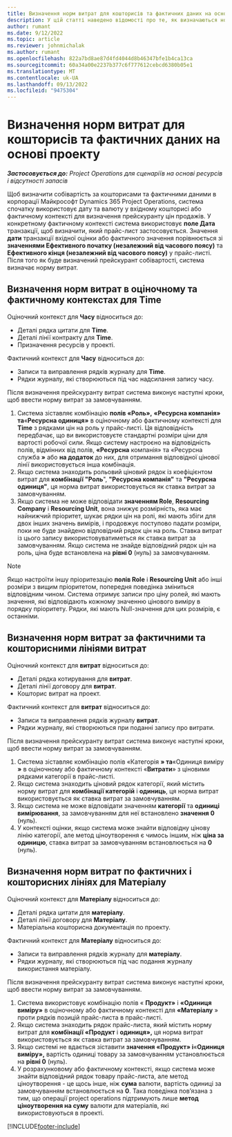 ```yaml
---
title: Визначення норм витрат для кошторисів та фактичних даних на основі проекту
description: У цій статті наведено відомості про те, як визначаються норми витрат для проектних кошторисів і фактичних даних.
author: rumant
ms.date: 9/12/2022
ms.topic: article
ms.reviewer: johnmichalak
ms.author: rumant
ms.openlocfilehash: 822a7bd8ae87d4fd4044d8b46347bfe1b4ca13ca
ms.sourcegitcommit: 60a34a00e2237b377c6f777612cebcd6380b05e1
ms.translationtype: MT
ms.contentlocale: uk-UA
ms.lasthandoff: 09/13/2022
ms.locfileid: "9475304"
---
```

# <a name="determine-cost-rates-for-project-based-estimates-and-actuals"></a>Визначення норм витрат для кошторисів та фактичних даних на основі проекту

_**Застосовується до:** Project Operations для сценаріїв на основі ресурсів і відсутності запасів_

Щоб визначити собівартість за кошторисами та фактичними даними в корпорації Майкрософт Dynamics 365 Project Operations, система спочатку використовує дату та валюту у вхідному кошторисі або фактичному контексті для визначення прейскуранту цін продажів. У конкретному фактичному контексті система використовує **поле Дата** транзакції, щоб визначити, який прайс-лист застосовується. Значення **дати** транзакції вхідної оцінки або фактичного значення порівнюється зі **значеннями Ефективного початку (незалежний від часового поясу)** та **Ефективного кінця (незалежний від часового поясу)** у прайс-листі. Після того як буде визначений прейскурант собівартості, система визначає норму витрат.

## <a name="determining-cost-rates-in-estimate-and-actual-contexts-for-time"></a>Визначення норм витрат в оціночному та фактичному контекстах для Time

Оціночний контекст для **Часу** відноситься до:

- Деталі рядка цитати для **Time**.
- Деталі лінії контракту для **Time**.
- Призначення ресурсів у проекті.

Фактичний контекст для **Часу** відноситься до:

- Записи та виправлення рядків журналу для **Time**.
- Рядки журналу, які створюються під час надсилання запису часу.

Після визначення прейскуранту витрат система виконує наступні кроки, щоб ввести норму витрат за замовчуванням.

1. Система зіставляє комбінацію **полів «Роль»,** **«Ресурсна компанія» та**«**Ресурсна одиниця»** в оціночному або фактичному контексті для **Time** з рядками цін на роль у прайс-листі. Ця відповідність передбачає, що ви використовуєте стандартні розміри ціни для вартості робочої сили. Якщо систему настроєно на відповідність полів, відмінних від полів, **«Ресурсна** компанія» та «Ресурсна служба **»** або **на додаток** до них, для отримання відповідної цінової лінії використовується інша комбінація.
1. Якщо система знаходить рольовий ціновий рядок із коефіцієнтом витрат для **комбінації "Роль**", **"Ресурсна компанія"** та **"Ресурсна одиниця"**, ця норма витрат використовується як ставка витрат за замовчуванням.
1. Якщо система не може відповідати **значенням Role**, **Resourcing Company** і **Resourcing Unit**, вона знижує розмірність, яка має найнижчий пріоритет, шукає рядки цін на ролі, які мають збіги для двох інших значень вимірів, і продовжує поступово падати розміри, поки не буде знайдено відповідний рядок цін на роль. Ставка витрат із цього запису використовуватиметься як ставка витрат за замовчуванням. Якщо система не знайде відповідний рядок цін на роль, ціна буде встановлена на **рівні 0** (нуль) за замовчуванням.

> [!NOTE]
> Якщо настроїти іншу пріоритезацію **полів Role** і **Resourcing Unit** або інші розміри з вищим пріоритетом, попередня поведінка зміниться відповідним чином. Система отримує записи про ціну ролей, які мають значення, які відповідають кожному значенню цінового виміру в порядку пріоритету. Рядки, які мають Null-значення для цих розмірів, є останніми.

## <a name="determining-cost-rates-on-actual-and-estimate-lines-for-expense"></a>Визначення норм витрат за фактичними та кошторисними лініями витрат

Оціночний контекст для **витрат** відноситься до:

- Деталі рядка котирування для **витрат**.
- Деталі лінії договору для **витрат**.
- Кошторис витрат на проект.

Фактичний контекст для **витрат** відноситься до:

- Записи та виправлення рядків журналу **витрат**.
- Рядки журналу, які створюються при поданні запису про витрати.

Після визначення прейскуранту витрат система виконує наступні кроки, щоб ввести норму витрат за замовчуванням.

1. Система зіставляє комбінацію полів «Категорія **» та**«Одиниця виміру **»** в оціночному або фактичному контексті «**Витрати**» з ціновими рядками категорії в прайс-листі.
1. Якщо система знаходить ціновий рядок категорії, який містить норму витрат для **комбінації категорій** і **одиниць**, ця норма витрат використовується як ставка витрат за замовчуванням.
1. Якщо система не може відповідати значенням **категорії** та **одиниці вимірювання**, за замовчуванням для неї встановлено **значення 0** (нуль).
1. У контексті оцінки, якщо система може знайти відповідну цінову лінію категорії, але метод ціноутворення є чимось іншим, ніж **ціна за одиницю**, ставка витрат за замовчуванням встановлюється на **0** (нуль).

## <a name="determining-cost-rates-on-actual-and-estimate-lines-for-material"></a>Визначення норм витрат по фактичних і кошторисних лініях для Матеріалу

Оціночний контекст для **Матеріалу** відноситься до:

- Деталі рядка цитати для **матеріалу**.
- Деталі лінії договору для **Матеріалу**.
- Матеріальна кошторисна документація по проекту.

Фактичний контекст для **Матеріалу** відноситься до:

- Записи та виправлення рядків журналу для **матеріалу**.
- Рядки журналу, які створюються під час подання журналу використання матеріалу.

Після визначення прейскуранту витрат система виконує наступні кроки, щоб ввести норму витрат за замовчуванням.

1. Система використовує комбінацію полів « **Продукт»** і **«Одиниця виміру»** в оціночному або фактичному контексті для **«Матеріалу** » проти рядків позицій прайс-листа в прайс-листі.
1. Якщо система знаходить рядок прайс-листа, який містить норму витрат для **комбінації «Продукт** і **одиниця»,** ця норма витрат використовується як ставка витрат за замовчуванням.
1. Якщо системі не вдається зіставити **значення «Продукт» і**«**Одиниця виміру»,** вартість одиниці товару за замовчуванням установлюється на **рівні 0** (нуль).
1. У розрахунковому або фактичному контексті, якщо система може знайти відповідний рядок товару прайс-листа, але метод ціноутворення - це щось інше, ніж **сума** валюти, вартість одиниці за замовчуванням встановлюється на **0**. Така поведінка пов’язана з тим, що операції project operations підтримують лише **метод ціноутворення на суму** валюти для матеріалів, які використовуються в проекті.

[!INCLUDE[footer-include](../includes/footer-banner.md)]
